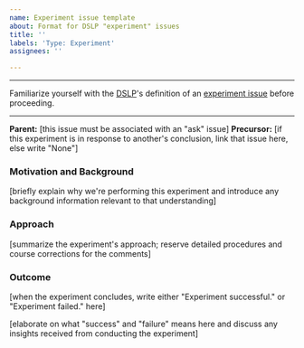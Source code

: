 ```yaml
---
name: Experiment issue template
about: Format for DSLP "experiment" issues
title: ''
labels: 'Type: Experiment'
assignees: ''

---
```


***
Familiarize yourself with the [DSLP](https://github.com/dslp/dslp)'s definition of an [experiment issue](https://github.com/dslp/dslp/blob/main/issue-types/4-experiment-issues.md) before proceeding.
***

**Parent:** [this issue must be associated with an "ask" issue]
**Precursor:** [if this experiment is in response to another's conclusion, link that issue here, else write "None"]

### Motivation and Background
[briefly explain why we're performing this experiment and introduce any background information relevant to that understanding]

### Approach
[summarize the experiment's approach; reserve detailed procedures and course corrections for the comments]

### Outcome
[when the experiment concludes, write either "Experiment successful." or "Experiment failed." here]

[elaborate on what "success" and "failure" means here and discuss any insights received from conducting the experiment]
